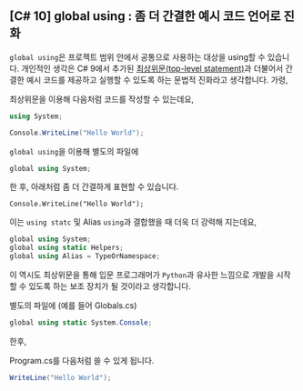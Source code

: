 ## [C# 10] global using : 좀 더 간결한 예시 코드 언어로 진화

`global using`은 프로젝트 범위 안에서 공통으로 사용하는 대상을 using할 수 있습니다. 개인적인 생각은 C# 9에서 추가된 [최상위문(top-level statement)](https://docs.microsoft.com/en-us/dotnet/csharp/whats-new/tutorials/top-level-statements)과 더불어서 간결한 예시 코드를 제공하고 실행할 수 있도록 하는 문법적 진화라고 생각합니다. 가령,

최상위문을 이용해 다음처럼 코드를 작성할 수 있는데요,

```csharp
using System;

Console.WriteLine("Hello World");
```

`global using`을 이용해 별도의 파일에

```csharp
global using System;
```
한 후, 아래처럼 좀 더 간결하게 표현할 수 있습니다.

```chsarp
Console.WriteLine("Hello World");
```

이는 `using statc` 및 Alias `using`과 결합했을 때 더욱 더 강력해 지는데요, 

```csharp
global using System;
global using static Helpers;
global using Alias = TypeOrNamespace;
```

이 역시도 최상위문을 통해  입문 프로그래머가 `Python`과 유사한 느낌으로 개발을 시작할 수 있도록 하는 보조 장치가 될 것이라고 생각합니다.

별도의 파일에 (예를 들어 Globals.cs)
```csharp
global using static System.Console;
```
한후,

Program.cs를 다음처럼 쓸 수 있게 됩니다.
```csharp
WriteLine("Hello World");
```
